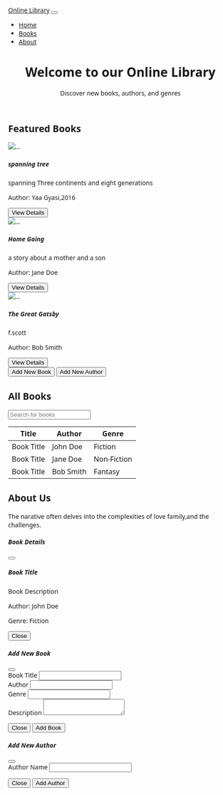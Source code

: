 <!DOCTYPE html>
<html lang="en">
<head>
    <meta charset="UTF-8">
    <meta http-equiv="X-UA-Compatible" content="IE=edge">
    <meta name="viewport" content="width=device-width, initial-scale=1.0">
    <title>Online Library Management System</title>
    <link rel="stylesheet" href="https://cdn.jsdelivr.net/npm/bootstrap@5.2.3/dist/css/bootstrap.min.css">
    <style>
        body {
            font-family: 'Segoe UI', Tahoma, Geneva, Verdana, sans-serif;
        }
    </style>
</head>
<body>
    <nav class="navbar navbar-expand-lg navbar-dark bg-dark fixed-top">
        <div class="container">
            <a class="navbar-brand" href="#">Online Library</a>
            <button class="navbar-toggler" type="button" data-bs-toggle="collapse" data-bs-target="#navbarNav" aria-controls="navbarNav" aria-expanded="false" aria-label="Toggle navigation">
                <span class="navbar-toggler-icon"></span>
            </button>
            <div class="collapse navbar-collapse" id="navbarNav">
                <ul class="navbar-nav">
                    <li class="nav-item">
                        <a class="nav-link active" aria-current="page" href="#home">Home</a>
                    </li>
                    <li class="nav-item">
                        <a class="nav-link" href="#books">Books</a>
                    </li>
                    <li class="nav-item">
                        <a class="nav-link" href="#about">About</a>
                    </li>
                </ul>
            </div>
        </div>
    </nav>
    <header id="home" class="bg-dark text-light p-5 text-center">
        <h1 class="display-4">Welcome to our Online Library</h1>
        <p class="lead">Discover new books, authors, and genres</p>
    </header>
    <section id="featured" class="p-5 bg-light">
        <h2 class="mb-4">Featured Books</h2>
        <div class="row row-cols-1 row-cols-md-3 g-4">
            <div class="col">
                <div class="card">
                    <img src="https://picsum.photos/200/300" class="card-img-top" alt="...">
                    <div class="card-body">
                        <h5 class="card-title">spanning tree</h5>
                        <p class="card-text">spanning Three continents and eight generations</p>
                        <p>Author: Yaa Gyasi,2016</p>
                        <button type="button" class="btn btn-primary" data-bs-toggle="modal" data-bs-target="#bookModal">View Details</button>
                    </div>
                </div>
            </div>
            <div class="col">
                <div class="card">
                    <img src="https://picsum.photos/200/301" class="card-img-top" alt="...">
                    <div class="card-body">
                        <h5 class="card-title">Home Going</h5>
                        <p class="card-text">a story about a mother and a son </p>
                        <p>Author: Jane Doe</p>
                        <button type="button" class="btn btn-primary" data-bs-toggle="modal" data-bs-target="#bookModal">View Details</button>
                    </div>
                </div>
            </div>
            <div class="col">
                <div class="card">
                    <img src="https://picsum.photos/200/302" class="card-img-top" alt="...">
                    <div class="card-body">
                        <h5 class="card-title">The Great Gatsby </h5>
                        <p class="card-text">f.scott</p>
                        <p>Author: Bob Smith</p>
                        <button type="button" class="btn btn-primary" data-bs-toggle="modal" data-bs-target="#bookModal">View Details</button>
                    </div>
                </div>
            </div>
        </div>
        <button type="button" class="btn btn-primary" data-bs-toggle="modal" data-bs-target="#addBookModal">Add New Book</button>
        <button type="button" class="btn btn-primary" data-bs-toggle="modal" data-bs-target="#addAuthorModal">Add New Author</button>
    </section>
    <section id="books" class="p-5 bg-light">
        <h2 class="mb-4">All Books</h2>
        <input type="text" id="search" class="form-control" placeholder="Search for books">
        <table class="table table-striped table-hover">
            <thead>
                <tr>
                    <th scope="col">Title</th>
                    <th scope="col">Author</th>
                    <th scope="col">Genre</th>
                </tr>
            </thead>
            <tbody id="bookTable">
                <tr>
                    <td>Book Title</td>
                    <td>John Doe</td>
                    <td>Fiction</td>
                </tr>
                <tr>
                    <td>Book Title</td>
                    <td>Jane Doe</td>
                    <td>Non-Fiction</td>
                </tr>
                <tr>
                    <td>Book Title</td>
                    <td>Bob Smith</td>
                    <td>Fantasy</td>
                </tr>
            </tbody>
        </table>
    </section>
    <section id="about" class="p-5 bg-light">
        <h2 class="mb-4">About Us</h2>
        <p>The narative often delves into the complexities of love family,and the challenges.</p>
    </section>
    <div class="modal fade" id="bookModal" tabindex="-1" aria-labelledby="bookModalLabel" aria-hidden="true">
        <div class="modal-dialog modal-dialog-centered">
            <div class="modal-content">
                <div class="modal-header">
                    <h5 class="modal-title" id="bookModalLabel">Book Details</h5>
                    <button type="button" class="btn-close" data-bs-dismiss="modal" aria-label="Close"></button>
                </div>
                <div class="modal-body">
                    <h5>Book Title</h5>
                    <p>Book Description</p>
                    <p>Author: John Doe</p>
                    <p>Genre: Fiction</p>
                </div>
                <div class="modal-footer">
                    <button type="button" class="btn btn-secondary" data-bs-dismiss="modal">Close</button>
                </div>
            </div>
        </div>
    </div>
    <div class="modal fade" id="addBookModal" tabindex="-1" aria-labelledby="addBookModalLabel" aria-hidden="true">
        <div class="modal-dialog modal-dialog-centered">
            <div class="modal-content">
                <div class="modal-header">
                    <h5 class="modal-title" id="addBookModalLabel">Add New Book</h5>
                    <button type="button" class="btn-close" data-bs-dismiss="modal" aria-label="Close"></button>
                </div>
                <div class="modal-body">
                    <form id="addBookForm">
                        <div class="mb-3">
                            <label for="bookTitle" class="form-label">Book Title</label>
                            <input type="text" class="form-control" id="bookTitle" required>
                        </div>
                        <div class="mb-3">
                            <label for="bookAuthor" class="form-label">Author</label>
                            <input type="text" class="form-control" id="bookAuthor" required>
                        </div>
                        <div class="mb-3">
                            <label for="bookGenre" class="form-label">Genre</label>
                            <input type="text" class="form-control" id="bookGenre" required>
                        </div>
                        <div class="mb-3">
                            <label for="bookDescription" class="form-label">Description</label>
                            <textarea class="form-control" id="bookDescription" required></textarea>
                        </div>
                    </form>
                </div>
                <div class="modal-footer">
                    <button type="button" class="btn btn-secondary" data-bs-dismiss="modal">Close</button>
                    <button type="button" class="btn btn-primary" id="addBookBtn">Add Book</button>
                </div>
            </div>
        </div>
    </div>
    <div class="modal fade" id="addAuthorModal" tabindex="-1" aria-labelledby="addAuthorModalLabel" aria-hidden="true">
        <div class="modal-dialog modal-dialog-centered">
            <div class="modal-content">
                <div class="modal-header">
                    <h5 class="modal-title" id="addAuthorModalLabel">Add New Author</h5>
                    <button type="button" class="btn-close" data-bs-dismiss="modal" aria-label="Close"></button>
                </div>
                <div class="modal-body">
                    <form id="addAuthorForm">
                        <div class="mb-3">
                            <label for="authorName" class="form-label">Author Name</label>
                            <input type="text" class="form-control" id="authorName" required>
                        </div>
                    </form>
                </div>
                <div class="modal-footer">
                    <button type="button" class="btn btn-secondary" data-bs-dismiss="modal">Close</button>
                    <button type="button" class="btn btn-primary" id="addAuthorBtn">Add Author</button>
                </div>
            </div>
        </div>
    </div>
    <script src="https://cdn.jsdelivr.net/npm/bootstrap@5.2.3/dist/js/bootstrap.bundle.min.js"></script>
    <script>
        const searchInput = document.getElementById('search');
        const bookTable = document.getElementById('bookTable');
        const addBookForm = document.getElementById('addBookForm');
        const addAuthorForm = document.getElementById('addAuthorForm');
        const addBookBtn = document.getElementById('addBookBtn');
        const addAuthorBtn = document.getElementById('addAuthorBtn');

        searchInput.addEventListener('input', (e) => {
            const searchTerm = e.target.value.toLowerCase();
            const rows = bookTable.rows;

            for (let i = 0; i < rows.length; i++) {
                const row = rows[i];
                const title = row.cells[0].textContent.toLowerCase();
                const author = row.cells[1].textContent.toLowerCase();
                const genre = row.cells[2].textContent.toLowerCase();

                if (title.includes(searchTerm) || author.includes(searchTerm) || genre.includes(searchTerm)) {
                    row.style.display = '';
                } else {
                    row.style.display = 'none';
                }
            }
        });

        addBookBtn.addEventListener('click', () => {
            const bookTitle = document.getElementById('bookTitle').value;
            const bookAuthor = document.getElementById('bookAuthor').value;
            const bookGenre = document.getElementById('bookGenre').value;
            const bookDescription = document.getElementById('bookDescription').value;

            const newBook = { title: bookTitle, author: bookAuthor, genre: bookGenre, description: bookDescription };
            books.push(newBook);

            const newRow = document.createElement('tr');
            const titleCell = document.createElement('td');
            const authorCell = document.createElement('td');
            const genreCell = document.createElement('td');

            titleCell.textContent = bookTitle;
            authorCell.textContent = bookAuthor;
            genreCell.textContent = bookGenre;

            newRow.appendChild(titleCell);
            newRow.appendChild(authorCell);
            newRow.appendChild(genreCell);

            bookTable.appendChild(newRow);

            addBookForm.reset();
        });

        addAuthorBtn.addEventListener('click', () => {
            const authorName = document.getElementById('authorName').value;

            const newAuthor = { name: authorName };
            authors.push(newAuthor);

            addAuthorForm.reset();
        });

        window.onload = () => {
            for (let i = 0; i < books.length; i++) {
                const book = books[i];

                const row = document.createElement('tr');
                const titleCell = document.createElement('td');
                const authorCell = document.createElement('td');
                const genreCell = document.createElement('td');

                titleCell.textContent = book.title;
                authorCell.textContent = book.author;
                genreCell.textContent = book.genre;

                row.appendChild(titleCell);
                row.appendChild(authorCell);
                row.appendChild(genreCell);

                bookTable.appendChild(row);
            }
        };
    </script>
</body>
</html><!DOCTYPE html>
<html lang="en">
<head>
    <meta charset="UTF-8">
    <meta http-equiv="X-UA-Compatible" content="IE=edge">
    <meta name="viewport" content="width=device-width, initial-scale=1.0">
    <title>Online Library Management System</title>
    <link rel="stylesheet" href="https://cdn.jsdelivr.net/npm/bootstrap@5.2.3/dist/css/bootstrap.min.css">
    <style>
        body {
            font-family: 'Segoe UI', Tahoma, Geneva, Verdana, sans-serif;
        }
    </style>
</head>
<body>
    <nav class="navbar navbar-expand-lg navbar-dark bg-dark fixed-top">
        <div class="container">
            <a class="navbar-brand" href="#">Online Library</a>
            <button class="navbar-toggler" type="button" data-bs-toggle="collapse" data-bs-target="#navbarNav" aria-controls="navbarNav" aria-expanded="false" aria-label="Toggle navigation">
                <span class="navbar-toggler-icon"></span>
            </button>
            <div class="collapse navbar-collapse" id="navbarNav">
                <ul class="navbar-nav">
                    <li class="nav-item">
                        <a class="nav-link active" aria-current="page" href="#home">Home</a>
                    </li>
                    <li class="nav-item">
                        <a class="nav-link" href="#books">Books</a>
                    </li>
                    <li class="nav-item">
                        <a class="nav-link" href="#about">About</a>
                    </li>
                </ul>
            </div>
        </div>
    </nav>
    <header id="home" class="bg-dark text-light p-5 text-center">
        <h1 class="display-4">Welcome to our Online Library</h1>
        <p class="lead">Discover new books, authors, and genres</p>
    </header>
    <section id="featured" class="p-5 bg-light">
        <h2 class="mb-4">Featured Books</h2>
        <div class="row row-cols-1 row-cols-md-3 g-4">
            <div class="col">
                <div class="card">
                    <img src="https://picsum.photos/200/300" class="card-img-top" alt="...">
                    <div class="card-body">
                        <h5 class="card-title">spanning tree</h5>
                        <p class="card-text">spanning Three continents and eight generations</p>
                        <p>Author: Yaa Gyasi,2016</p>
                        <button type="button" class="btn btn-primary" data-bs-toggle="modal" data-bs-target="#bookModal">View Details</button>
                    </div>
                </div>
            </div>
            <div class="col">
                <div class="card">
                    <img src="https://picsum.photos/200/301" class="card-img-top" alt="...">
                    <div class="card-body">
                        <h5 class="card-title">Home Going</h5>
                        <p class="card-text">a story about a mother and a son </p>
                        <p>Author: Jane Doe</p>
                        <button type="button" class="btn btn-primary" data-bs-toggle="modal" data-bs-target="#bookModal">View Details</button>
                    </div>
                </div>
            </div>
            <div class="col">
                <div class="card">
                    <img src="https://picsum.photos/200/302" class="card-img-top" alt="...">
                    <div class="card-body">
                        <h5 class="card-title">The Great Gatsby </h5>
                        <p class="card-text">f.scott</p>
                        <p>Author: Bob Smith</p>
                        <button type="button" class="btn btn-primary" data-bs-toggle="modal" data-bs-target="#bookModal">View Details</button>
                    </div>
                </div>
            </div>
        </div>
        <button type="button" class="btn btn-primary" data-bs-toggle="modal" data-bs-target="#addBookModal">Add New Book</button>
        <button type="button" class="btn btn-primary" data-bs-toggle="modal" data-bs-target="#addAuthorModal">Add New Author</button>
    </section>
    <section id="books" class="p-5 bg-light">
        <h2 class="mb-4">All Books</h2>
        <input type="text" id="search" class="form-control" placeholder="Search for books">
        <table class="table table-striped table-hover">
            <thead>
                <tr>
                    <th scope="col">Title</th>
                    <th scope="col">Author</th>
                    <th scope="col">Genre</th>
                </tr>
            </thead>
            <tbody id="bookTable">
                <tr>
                    <td>Book Title</td>
                    <td>John Doe</td>
                    <td>Fiction</td>
                </tr>
                <tr>
                    <td>Book Title</td>
                    <td>Jane Doe</td>
                    <td>Non-Fiction</td>
                </tr>
                <tr>
                    <td>Book Title</td>
                    <td>Bob Smith</td>
                    <td>Fantasy</td>
                </tr>
            </tbody>
        </table>
    </section>
    <section id="about" class="p-5 bg-light">
        <h2 class="mb-4">About Us</h2>
        <p>The narative often delves into the complexities of love family,and the challenges.</p>
    </section>
    <div class="modal fade" id="bookModal" tabindex="-1" aria-labelledby="bookModalLabel" aria-hidden="true">
        <div class="modal-dialog modal-dialog-centered">
            <div class="modal-content">
                <div class="modal-header">
                    <h5 class="modal-title" id="bookModalLabel">Book Details</h5>
                    <button type="button" class="btn-close" data-bs-dismiss="modal" aria-label="Close"></button>
                </div>
                <div class="modal-body">
                    <h5>Book Title</h5>
                    <p>Book Description</p>
                    <p>Author: John Doe</p>
                    <p>Genre: Fiction</p>
                </div>
                <div class="modal-footer">
                    <button type="button" class="btn btn-secondary" data-bs-dismiss="modal">Close</button>
                </div>
            </div>
        </div>
    </div>
    <div class="modal fade" id="addBookModal" tabindex="-1" aria-labelledby="addBookModalLabel" aria-hidden="true">
        <div class="modal-dialog modal-dialog-centered">
            <div class="modal-content">
                <div class="modal-header">
                    <h5 class="modal-title" id="addBookModalLabel">Add New Book</h5>
                    <button type="button" class="btn-close" data-bs-dismiss="modal" aria-label="Close"></button>
                </div>
                <div class="modal-body">
                    <form id="addBookForm">
                        <div class="mb-3">
                            <label for="bookTitle" class="form-label">Book Title</label>
                            <input type="text" class="form-control" id="bookTitle" required>
                        </div>
                        <div class="mb-3">
                            <label for="bookAuthor" class="form-label">Author</label>
                            <input type="text" class="form-control" id="bookAuthor" required>
                        </div>
                        <div class="mb-3">
                            <label for="bookGenre" class="form-label">Genre</label>
                            <input type="text" class="form-control" id="bookGenre" required>
                        </div>
                        <div class="mb-3">
                            <label for="bookDescription" class="form-label">Description</label>
                            <textarea class="form-control" id="bookDescription" required></textarea>
                        </div>
                    </form>
                </div>
                <div class="modal-footer">
                    <button type="button" class="btn btn-secondary" data-bs-dismiss="modal">Close</button>
                    <button type="button" class="btn btn-primary" id="addBookBtn">Add Book</button>
                </div>
            </div>
        </div>
    </div>
    <div class="modal fade" id="addAuthorModal" tabindex="-1" aria-labelledby="addAuthorModalLabel" aria-hidden="true">
        <div class="modal-dialog modal-dialog-centered">
            <div class="modal-content">
                <div class="modal-header">
                    <h5 class="modal-title" id="addAuthorModalLabel">Add New Author</h5>
                    <button type="button" class="btn-close" data-bs-dismiss="modal" aria-label="Close"></button>
                </div>
                <div class="modal-body">
                    <form id="addAuthorForm">
                        <div class="mb-3">
                            <label for="authorName" class="form-label">Author Name</label>
                            <input type="text" class="form-control" id="authorName" required>
                        </div>
                    </form>
                </div>
                <div class="modal-footer">
                    <button type="button" class="btn btn-secondary" data-bs-dismiss="modal">Close</button>
                    <button type="button" class="btn btn-primary" id="addAuthorBtn">Add Author</button>
                </div>
            </div>
        </div>
    </div>
    <script src="https://cdn.jsdelivr.net/npm/bootstrap@5.2.3/dist/js/bootstrap.bundle.min.js"></script>
    <script>
        const searchInput = document.getElementById('search');
        const bookTable = document.getElementById('bookTable');
        const addBookForm = document.getElementById('addBookForm');
        const addAuthorForm = document.getElementById('addAuthorForm');
        const addBookBtn = document.getElementById('addBookBtn');
        const addAuthorBtn = document.getElementById('addAuthorBtn');

        searchInput.addEventListener('input', (e) => {
            const searchTerm = e.target.value.toLowerCase();
            const rows = bookTable.rows;

            for (let i = 0; i < rows.length; i++) {
                const row = rows[i];
                const title = row.cells[0].textContent.toLowerCase();
                const author = row.cells[1].textContent.toLowerCase();
                const genre = row.cells[2].textContent.toLowerCase();

                if (title.includes(searchTerm) || author.includes(searchTerm) || genre.includes(searchTerm)) {
                    row.style.display = '';
                } else {
                    row.style.display = 'none';
                }
            }
        });

        addBookBtn.addEventListener('click', () => {
            const bookTitle = document.getElementById('bookTitle').value;
            const bookAuthor = document.getElementById('bookAuthor').value;
            const bookGenre = document.getElementById('bookGenre').value;
            const bookDescription = document.getElementById('bookDescription').value;

            const newBook = { title: bookTitle, author: bookAuthor, genre: bookGenre, description: bookDescription };
            books.push(newBook);

            const newRow = document.createElement('tr');
            const titleCell = document.createElement('td');
            const authorCell = document.createElement('td');
            const genreCell = document.createElement('td');

            titleCell.textContent = bookTitle;
            authorCell.textContent = bookAuthor;
            genreCell.textContent = bookGenre;

            newRow.appendChild(titleCell);
            newRow.appendChild(authorCell);
            newRow.appendChild(genreCell);

            bookTable.appendChild(newRow);

            addBookForm.reset();
        });

        addAuthorBtn.addEventListener('click', () => {
            const authorName = document.getElementById('authorName').value;

            const newAuthor = { name: authorName };
            authors.push(newAuthor);

            addAuthorForm.reset();
        });

        window.onload = () => {
            for (let i = 0; i < books.length; i++) {
                const book = books[i];

                const row = document.createElement('tr');
                const titleCell = document.createElement('td');
                const authorCell = document.createElement('td');
                const genreCell = document.createElement('td');

                titleCell.textContent = book.title;
                authorCell.textContent = book.author;
                genreCell.textContent = book.genre;

                row.appendChild(titleCell);
                row.appendChild(authorCell);
                row.appendChild(genreCell);

                bookTable.appendChild(row);
            }
        };
    </script>
</body>
</html>
